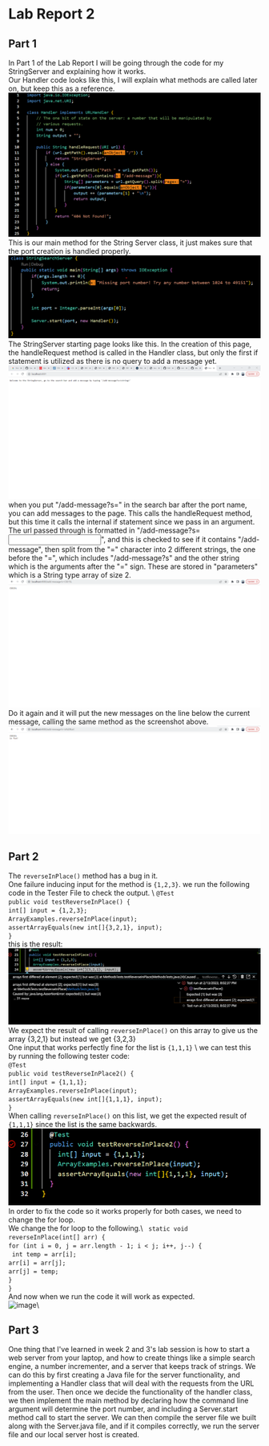 # Lab Report 2
## Part 1
In Part 1 of the Lab Report I will be going through the code for my StringServer and explaining how it works. 
\
Our Handler code looks like this, I will explain what methods are called later on, but keep this as a reference. 
![StringServerCOde.png](https://github.com/akulkudari/cse15l-lab-reports/blob/main/StringServerCOde.png?raw=true)
\
This is our main method for the String Server class, it just makes sure that the port creation is handled properly. 
![StringServerStartCode.png](https://github.com/akulkudari/cse15l-lab-reports/blob/main/StringServerStartCode.png?raw=true)
The StringServer starting page looks like this. In the creation of this page, the handleRequest method is called in the Handler class, but only the first if statement is utilized as there is no query to add a message yet. 
![StringServer1.png](https://github.com/akulkudari/cse15l-lab-reports/blob/main/StringServer1.png?raw=true)
when you put "/add-message?s=<string>" in the search bar after the port name, you can add messages to the page. This calls the handleRequest method, but this time it calls the internal if statement since we pass in an argument. The url passed through is formatted in "/add-message?s=<input>", and this is checked to see if it contains "/add-message", then split from the "=" character into 2 different strings, the one before the "=", which includes "/add-message?s" and the other string which is the arguments after the "=" sign. These are stored in "parameters" which is a String type array of size 2. 
![StringServer2.png](https://github.com/akulkudari/cse15l-lab-reports/blob/main/StringServer2.png?raw=true)
Do it again and it will put the new messages on the line below the current message, calling the same method as the screenshot above.
 ![StringServer3.png](https://github.com/akulkudari/cse15l-lab-reports/blob/main/StringServer3.png?raw=true) 
  
## Part 2
  The `reverseInPlace()` method has a bug in it. \
  One failure inducing input for the method is `{1,2,3}`. we run the following code in the Tester File to check the output. \ 
  `@Test `\
  `public void testReverseInPlace() {`\
    `int[] input = {1,2,3};`\
    `ArrayExamples.reverseInPlace(input);`\
    `assertArrayEquals(new int[]{3,2,1}, input);`\
  `}`\
  this is the result: 
  ![failed Test.png](https://github.com/akulkudari/cse15l-lab-reports/blob/main/failed%20Test.png?raw=true) \
  We expect the result of calling `reverseInPlace()` on this array to give us the array {3,2,1} but instead we get {3,2,3} \
  One input that works perfectly fine for the list is `{1,1,1}` \ 
  we can test this by running the following tester code:\
  `@Test`\
  `public void testReverseInPlace2() {`\
    `int[] input = {1,1,1};`\
    `ArrayExamples.reverseInPlace(input);`\
    `assertArrayEquals(new int[]{1,1,1}, input);`\
  `}`\
  When calling `reverseInPlace()` on this list, we get the expected result of `{1,1,1}` since the list is the same backwards. \
  ![passedTest.png](https://github.com/akulkudari/cse15l-lab-reports/blob/main/passedTest.png?raw=true)\
  In order to fix the code so it works properly for both cases, we need to change the for loop.\
  We change the for loop to the following.\ 
 ` static void reverseInPlace(int[] arr) {`\
    `for (int i = 0, j = arr.length - 1; i < j; i++, j--) {`\
     ` int temp = arr[i];`\
      `arr[i] = arr[j];`\
      `arr[j] = temp;`\
  `}`\
  `}`\
And now when we run the code it will work as expected.\
![image](https://user-images.githubusercontent.com/122570367/218639758-a20fc363-d8a3-4a7f-a92c-156812ecc372.png)\
## Part 3
  One thing that I've learned in week 2 and 3's lab session is how to start a web server from your laptop, and how to create things like a simple search engine, a number incrementer, and a server that keeps track of strings. We can do this by first creating a Java file for the server functionality, and implementing a Handler class that will deal with the requests from the URL from the user. Then once we decide the functionality of the handler class, we then implement the main method by declaring how the command line argument will determine the port number, and including a Server.start method call to start the server. We can then compile the server file we built along with the Server.java file, and if it compiles correctly, we run the server file and our local server host is created. 
